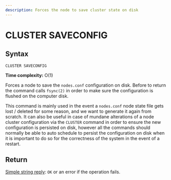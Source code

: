 ```yaml
---
description: Forces the node to save cluster state on disk
---
```


# CLUSTER SAVECONFIG

## Syntax

    CLUSTER SAVECONFIG 

**Time complexity:** O(1)

Forces a node to save the `nodes.conf` configuration on disk. Before to return
the command calls `fsync(2)` in order to make sure the configuration is
flushed on the computer disk.

This command is mainly used in the event a `nodes.conf` node state file
gets lost / deleted for some reason, and we want to generate it again from
scratch. It can also be useful in case of mundane alterations of a node cluster
configuration via the `CLUSTER` command in order to ensure the new configuration
is persisted on disk, however all the commands should normally be able to
auto schedule to persist the configuration on disk when it is important
to do so for the correctness of the system in the event of a restart.

## Return

[Simple string reply](https://redis.io/docs/reference/protocol-spec#resp-simple-strings): `OK` or an error if the operation fails.

